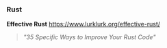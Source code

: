 ### Rust

**Effective Rust**
https://www.lurklurk.org/effective-rust/

> _"35 Specific Ways to Improve Your Rust Code"_

